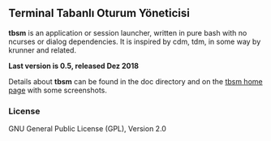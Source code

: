 ## Terminal Tabanlı Oturum Yöneticisi

**tbsm** is an application or session launcher, written in pure bash with no
ncurses or dialog dependencies. It is inspired by cdm, tdm, in some way by
krunner and related.

**Last version is 0.5, released Dez 2018**

Details about **tbsm** can be found in the doc directory and on
the [tbsm home page](https://loh-tar.github.io/tbsm/) with some
screenshots.

### License

GNU General Public License (GPL), Version 2.0
